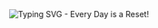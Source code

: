 <div align="center">
  <img 
    src="https://readme-typing-svg.herokuapp.com?font=Fira+Code&size=24&duration=3000&pause=100000&color=FFFFFF&center=true&vCenter=true&width=600&lines=Every+Day+is+a+Reset" 
    alt="Typing SVG - Every Day is a Reset!"
  />
</div>

